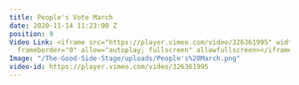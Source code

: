 ```yaml
---
title: People's Vote March
date: 2020-11-14 11:23:00 Z
position: 9
Video Link: <iframe src="https://player.vimeo.com/video/326361995" width="640" height="360"
  frameborder="0" allow="autoplay; fullscreen" allowfullscreen></iframe>
Image: "/The-Good-Side-Stage/uploads/People's%20March.png"
video-id: https://player.vimeo.com/video/326361995
---
```


